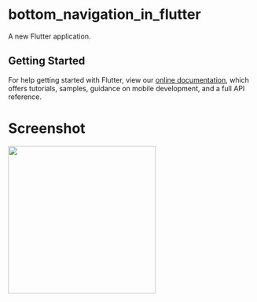 # bottom_navigation_in_flutter

A new Flutter application.

## Getting Started

For help getting started with Flutter, view our
[online documentation](https://flutter.dev/docs), which offers tutorials,
samples, guidance on mobile development, and a full API reference.

# Screenshot

<img src="https://user-images.githubusercontent.com/73339220/101753069-0c6f8b00-3af4-11eb-937c-87954d4a71f4.jpg" width=300 />